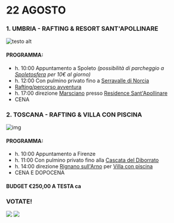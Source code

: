 
# 22 AGOSTO

### 1. UMBRIA - RAFTING & RESORT SANT'APOLLINARE


![testo alt](https://www.asgaia.it/media/k2/items/cache/51a3864ed3ad604d2340c3f8fe249f94_XL.jpg)


#### PROGRAMMA: 
  
  * h. 10:00 Appuntamento a Spoleto *(possibilità di parcheggio a [Spoletosfera](https://www.google.it/maps/place/Parcheggio+Spoletosfera/@42.7314275,12.7326153,17z/data=!4m8!1m2!2m1!1sspoletosfera!3m4!1s0x132ef4611e2a61bd:0x3d46bc75be78f628!8m2!3d42.7299793!4d12.7336183) per 10€ al giorno)*
  * h. 12:00 Con pulmino privato fino a [Serravalle di Norcia](https://www.google.com/maps/place/Rafting+Umbria/@42.785417,13.0214593,17z/data=!3m1!4b1!4m5!3m4!1s0x132e68f073cc7159:0x668f12bc6b59489a!8m2!3d42.785417!4d13.023648)
  * <a href="https://www.raftingumbria.it" target="_blank">Rafting/percorso avventura</a>  
  * h. 17:00 direzione [Marsciano](https://www.google.com/maps/place/Ristorante+Il+Borgo+Sant'Apollinare/@42.989945,12.2616192,17z/data=!3m1!4b1!4m5!3m4!1s0x132ea58159cfe07f:0xcedda86ac38405be!8m2!3d42.989945!4d12.2638079) presso <a href="https://www.resortsantapollinare.com" target="_blank">Residence Sant'Apollinare</a>  
  * CENA


### 2. TOSCANA - RAFTING & VILLA CON PISCINA


![img](https://odis.homeaway.com/odis/listing/d01ac035-8fa1-4a5a-b6d7-f17d9e3524a6.f10.jpg)


#### PROGRAMMA: 
  
  * h. 10:00 Appuntamento a Firenze
  * h. 11:00 Con pulmino privato fino alla [Cascata del Diborrato](https://www.google.com/maps/place/Cascata+del+Diborrato/@43.7695154,11.2653187,13z/data=!4m5!3m4!1s0x132a3ac981d07d81:0x9c93ffbdfa74d1ed!8m2!3d43.4047335!4d11.1362039)
  * h. 14:00 direzione [Rignano sull'Arno](https://www.google.com/maps/place/Leopoldina/@43.7311165,11.3948285,17z/data=!4m7!3m6!1s0x132bac5cf57dee5f:0xfd31baee679f0ae9!8m2!3d43.7311126!4d11.3970172!9m1!1b1) per <a href="https://www.vrbo.com/it-it/affitto-vacanze/p1659038?adultsCount=13&arrival=2020-08-22&departure=2020-08-23" target="_blank">Villa con piscina</a>
  * CENA E DOPOCENA

#### BUDGET €250,00 A TESTA ca

### VOTATE!

[![](https://api.gh-polls.com/poll/01ECCXJA9PRJ866NEX4MPM0SGB/UMBRIA%20-%20RAFTING%20%26%20RESORT%20SANT'APOLLINARE)](https://api.gh-polls.com/poll/01ECCXJA9PRJ866NEX4MPM0SGB/UMBRIA%20-%20RAFTING%20%26%20RESORT%20SANT'APOLLINARE/vote)
[![](https://api.gh-polls.com/poll/01ECCXJA9PRJ866NEX4MPM0SGB/TOSCANA%20-%20RAFTING%20%26%20VILLA%20CON%20PISCINA)](https://api.gh-polls.com/poll/01ECCXJA9PRJ866NEX4MPM0SGB/TOSCANA%20-%20RAFTING%20%26%20VILLA%20CON%20PISCINA/vote)

